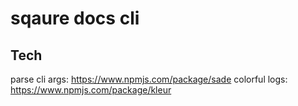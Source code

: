 # sqaure docs cli

## Tech

parse cli args: https://www.npmjs.com/package/sade
colorful logs: https://www.npmjs.com/package/kleur
